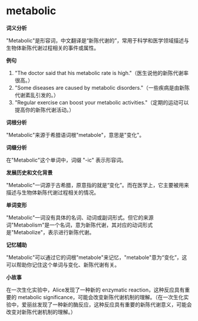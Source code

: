 # metabolic

**词义分析**

  

"Metabolic"是形容词，中文翻译是“新陈代谢的”，常用于科学和医学领域描述与生物体新陈代谢过程相关的事件或属性。

  

**例句**

  

1.  "The doctor said that his metabolic rate is high."（医生说他的新陈代谢率很高。）
2.  "Some diseases are caused by metabolic disorders."（一些疾病是由新陈代谢紊乱引发的。）
3.  "Regular exercise can boost your metabolic activities."（定期的运动可以提高你的新陈代谢活动。）

  

**词根分析**

  

"Metabolic"来源于希腊语词根"metabole"，意思是"变化"。

  

**词缀分析**

  

在"Metabolic"这个单词中，词缀 "-ic" 表示形容词。

  

**发展历史和文化背景**

  

"Metabolic"一词源于古希腊，原意指的就是“变化”。而在医学上，它主要被用来描述与生物体新陈代谢过程相关的情况。

  

**单词变形**

  

"Metabolic"一词没有具体的名词、动词或副词形式。但它的来源词"Metabolism"是一个名词，意为新陈代谢，其对应的动词形式是"Metabolize"，表示进行新陈代谢。

  

**记忆辅助**

  

"Metabolic"可以通过它的词根"metabole"来记忆，"metabole"意为“变化”，这可以帮助你记住这个单词与变化、新陈代谢有关。

  

**小故事**

  

在一次生化实验中，Alice发现了一种新的 enzymatic reaction，这种反应具有重要的 metabolic significance，可能会改变新陈代谢机制的理解。（在一次生化实验中，爱丽丝发现了一种新的酶反应，这种反应具有重要的新陈代谢意义，可能会改变对新陈代谢机制的理解。）
